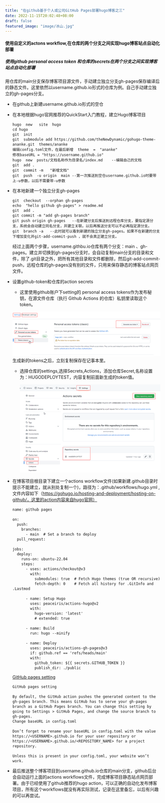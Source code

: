 ```yaml
---
title: "在github基于个人或公司GitHub Pages部署hugo博客之三"
date: 2022-11-15T20:02:48+08:00
draft: false
featured_image: "image/冰山.jpg"
---
```


#### 使用自定义的actons workflow,在仓库的两个分支之间实现hugo博客站点自动化部署

##### **使用github personal access token 和仓库的secrets在两个分支之间实现博客站点自动化部署**

用仓库的main分支保存博客项目源文件，手动建立独立分支gh-pages保存编译后的静态文件。这里依然以username.github.io形式的仓库为例。自己手动建立独立的gh-pages分支。

* 在github上新建username.github.io形式的空仓

* 在本地根据hugo官网推荐的QuickStart入门教程，建立Hugo博客项目

  ~~~·
  hugo  new   site  hugo
  cd hugo 
  git  init
  git  submodule add https://github.com/theNewDynamic/gohugo-theme-ananke.git  themes/ananke
  编辑config.toml文件，在最后新增  theme  =  "ananke"
  修改baseURL = "https://username.github.io"
  hugo  new  posts/文档名称作为目录名/index.md    --编辑自己的文档
  git  add .
  git  commit -m   "新增文档"
  git  push  -u origin  main --第一次推送到空仓username.github.io时要带上-u参数，以后不需要带-u参数
  ~~~
  
* 在本地新建一个独立分支gh-pages

  ~~~
  git  checkout  --orphan gh-pages
  echo  "hello github gh-pages" > readme.md 
  git  add .
  git commit -m "add gh-pages branch"
  git push origin gh-pages   --在新建分支后推送到远程仓库分支，要指定源分支，系统会自动建立同名分支，并建立关联。以后再推送分支可以不必再指定源分支。
  git  branch -a   --此时就可以看到新建的独立分支gh-pages。如果不在新建的分支下增加变化并git-add-commit-push ，就不会真正建立分支。
  ~~~

  经过上面两个步骤，username.githbu.io仓库有两个分支：main 、gh-pages。建立并切换到gh-pages分支时，会自动复制main分支的目录和文件，除了.git目录之外，把所有其他目录和文件都删除，然后git-add-commit-push，远程仓库的gh-pages没有别的文件，只用来保存静态的博客站点网页文件。

* 设置github-token和仓库的action secrets

  * 这里使用github账户下setting的 personal access tokens作为发布秘钥，在源文件仓库（执行 Github Actions 的仓库）私钥里读取这个token。

  ![](image/personal-access-token.png)
  生成新的tokens之后，立刻复制保存在记事本里。

  * 选择仓库的settings,选择Secrets,Actions，添加仓库Secret,名称设置为：HUGODEPLOYTEST，内容复制前面新生成的token值。

    ![](image/repository-actions-secrets.png)


* 在博客项目根目录下建立一个actions  workflow文件(如果新建.github目录时提示不能建立，就从别处复制一个)，路径为：.github/workflows/hugo.yml  ,文件内容如下（https://gohugo.io/hosting-and-deployment/hosting-on-github/，这里的action内容来自hugo官网）

  
  

  ~~~
  name: github pages
  
  on:
    push:
      branches:
        - main  # Set a branch to deploy
    pull_request:
  
  jobs:
    deploy:
      runs-on: ubuntu-22.04
      steps:
        - uses: actions/checkout@v3
          with:
            submodules: true  # Fetch Hugo themes (true OR recursive)
            fetch-depth: 0    # Fetch all history for .GitInfo and .Lastmod
  
        - name: Setup Hugo
          uses: peaceiris/actions-hugo@v2
          with:
            hugo-version: 'latest'
            # extended: true
  
        - name: Build
          run: hugo --minify
  
        - name: Deploy
          uses: peaceiris/actions-gh-pages@v3
          if: github.ref == 'refs/heads/main'
          with:
            github_token: ${{ secrets.GITHUB_TOKEN }} 
            publish_dir: ./public
  ~~~
  [GitHub pages setting](https://gohugo.io/hosting-and-deployment/hosting-on-github/#github-pages-setting)

  ~~~
  GitHub pages setting
  
  By default, the GitHub action pushes the generated content to the gh-pages branch. This means GitHub has to serve your gh-pages branch as a GitHub Pages branch. You can change this setting by going to Settings > GitHub Pages, and change the source branch to gh-pages.
  Change baseURL in config.toml
  
  Don’t forget to rename your baseURL in config.toml with the value https://<USERNAME>.github.io for your user repository or https://<USERNAME>.github.io/<REPOSITORY_NAME> for a project repository.
  
  Unless this is present in your config.toml, your website won’t work.
  ~~~


* 最后推送整个博客项目到username.github.io仓库的main分支，github后台会自动运行上面的actions workflows文件，完成博客项目静态站点网页部署。由于已经使用了github推荐的hugo action，可以正确的自动化发布博客项目，所有这个workflows就没有再实际测试，记录在这里备忘，以后有兴趣的可以再尝试。

